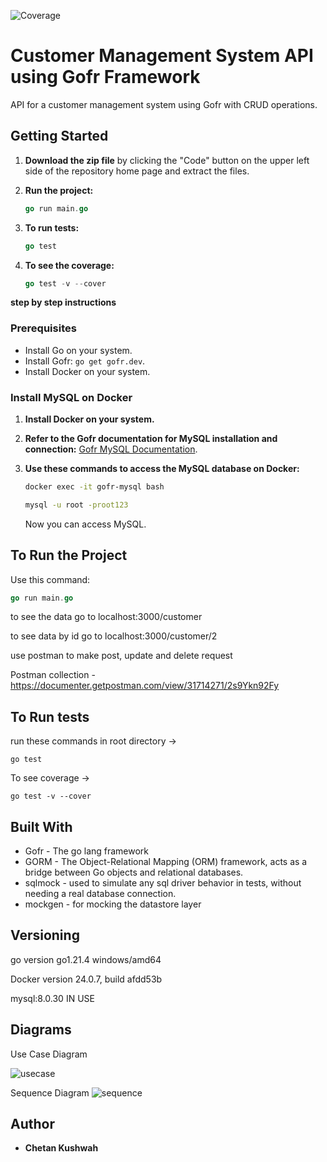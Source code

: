 ![Coverage](https://img.shields.io/badge/Coverage-100%25-brightgreen)

# Customer Management System API using Gofr Framework

API for a customer management system using Gofr with CRUD operations.

## Getting Started

1. **Download the zip file** by clicking the "Code" button on the upper left side of the repository home page and extract the files.

2. **Run the project:**

    ```Go
    go run main.go
    ```

3. **To run tests:**

    ```Go
    go test
    ```

4. **To see the coverage:**

    ```Go
    go test -v --cover
    ```

**step by step instructions**

### Prerequisites

- Install Go on your system.
- Install Gofr: `go get gofr.dev`.
- Install Docker on your system.

### Install MySQL on Docker

1. **Install Docker on your system.**
2. **Refer to the Gofr documentation for MySQL installation and connection:** [Gofr MySQL Documentation](https://gofr.dev/docs/v1/quick-start/connecting-mysql).

3. **Use these commands to access the MySQL database on Docker:**

    ```bash
    docker exec -it gofr-mysql bash
    ```

    ```bash
    mysql -u root -proot123
    ```

    Now you can access MySQL.

## To Run the Project

Use this command:

```Go
go run main.go
```

to see the data go to localhost:3000/customer

to see data by id go to localhost:3000/customer/2

use postman to make post, update and delete request 

Postman collection - https://documenter.getpostman.com/view/31714271/2s9Ykn92Fy


## To Run tests

 run these commands in root directory ->
 
    go test
 
 To see coverage -> 

    go test -v --cover


## Built With

* Gofr - The go lang framework
* GORM - The Object-Relational Mapping (ORM) framework, acts as a bridge between Go objects and relational databases.
* sqlmock - used to simulate any sql driver behavior in tests, without needing a real database connection. 
* mockgen - for mocking the datastore layer


## Versioning

go version go1.21.4 windows/amd64

Docker version 24.0.7, build afdd53b

mysql:8.0.30 IN USE

## Diagrams

Use Case Diagram

![usecase](https://github.com/chetankush/customer-management-system/assets/78559285/55686791-5ca6-416b-9b86-faaeca89622f)


Sequence Diagram
![sequence](https://github.com/chetankush/customer-management-system/assets/78559285/084a0d05-523a-4b05-96fd-b7b30563a12b)


## Author

* **Chetan Kushwah** 



